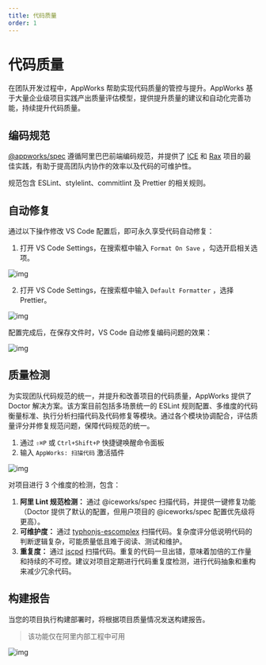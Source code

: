 ```yaml
---
title: 代码质量
order: 1
---
```


# 代码质量

在团队开发过程中，AppWorks 帮助实现代码质量的管控与提升。AppWorks 基于大量企业级项目实践产出质量评估模型，提供提升质量的建议和自动化完善功能，持续提升代码质量。

## 编码规范

[@appworks/spec](https://www.npmjs.com/package/@appworks/spec) 遵循阿里巴巴前端编码规范，并提供了 [ICE](http://ice.work/) 和 [Rax](https://rax.js.org/) 项目的最佳实践，有助于提高团队内协作的效率以及代码的可维护性。

规范包含 ESLint、stylelint、commitlint 及 Prettier 的相关规则。

## 自动修复

通过以下操作修改 VS Code 配置后，即可永久享受代码自动修复：

1. 打开 VS Code Settings，在搜索框中输入 `Format On Save` ，勾选开启相关选项。

![img](https://img.alicdn.com/imgextra/i3/O1CN011qrZBN1qXnPwgj2jD_!!6000000005506-2-tps-1324-556.png)

2.  打开 VS Code Settings，在搜索框中输入 `Default Formatter` ，选择 Prettier。

![img](https://img.alicdn.com/imgextra/i1/O1CN01wEvswe1DgFiTppCUI_!!6000000000245-2-tps-1688-486.png)

配置完成后，在保存文件时，VS Code 自动修复编码问题的效果：

![img](https://img.alicdn.com/imgextra/i3/O1CN01NE68vR1JqE2EhYWB6_!!6000000001079-1-tps-750-476.gif)

## 质量检测

为实现团队代码规范的统一，并提升和改善项目的代码质量，AppWorks 提供了 Doctor 解决方案。该方案目前包括多场景统一的 ESLint 规则配置、多维度的代码衡量标准、执行分析扫描代码及代码修复等模块。通过各个模块协调配合，评估质量评分并修复规范问题，保障代码规范的统一。

1. 通过 `⇧⌘P` 或 `Ctrl+Shift+P` 快捷键唤醒命令面板
2. 输入 `AppWorks: 扫描代码` 激活插件

![img](https://img.alicdn.com/imgextra/i3/O1CN01RQ3EyU1f5tVx2KIS5_!!6000000003956-1-tps-900-577.gif)

对项目进行 3 个维度的检测，包含：

1. **阿里 Lint 规范检测：** 通过 @iceworks/spec 扫描代码，并提供一键修复功能（Doctor 提供了默认的配置，但用户项目的 @iceworks/spec 配置优先级将更高）。
2. **可维护度：** 通过 [typhonjs-escomplex](https://www.npmjs.com/package/typhonjs-escomplex) 扫描代码。复杂度评分低说明代码的判断逻辑复杂，可能质量低且难于阅读、测试和维护。
3. **重复度：** 通过 [jscpd](https://www.npmjs.com/package/jscpd) 扫描代码。重复的代码一旦出错，意味着加倍的工作量和持续的不可控。建议对项目定期进行代码重复度检测，进行代码抽象和重构来减少冗余代码。

## 构建报告

当您的项目执行构建部署时，将根据项目质量情况发送构建报告。

> 该功能仅在阿里内部工程中可用

![img](https://img.alicdn.com/imgextra/i3/O1CN01rB5kMk1QO0wq2z0nz_!!6000000001965-2-tps-854-934.png)
